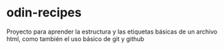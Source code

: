 # odin-recipes
Proyecto para aprender la estructura y las etiquetas básicas de un archivo html, como también el uso básico de git y github